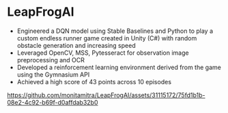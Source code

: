# LeapFrogAI
- Engineered a DQN model using Stable Baselines and Python to play a custom endless runner game created in Unity (C#) with random obstacle generation and increasing speed
- Leveraged OpenCV, MSS, Pytesseract for observation image preprocessing and OCR
- Developed a reinforcement learning environment derived from the game using the Gymnasium API 
- Achieved a high score of 43 points across 10 episodes



https://github.com/monitamitra/LeapFrogAI/assets/31115172/75fd1b1b-08e2-4c92-b69f-d0affdab32b0
